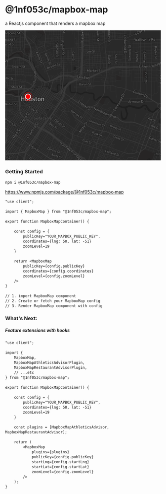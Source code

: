 # @1nf053c/mapbox-map

a Reactjs component that renders a mapbox map

<img alt="screenshot of @1nf053c/mapbox-map reactjs component" src="https://github.com/1NF053C/mapbox-map/blob/260260e388031f06e0c9d4b27008175eab3dc9c6/%401nf053c__mapbox-map.png" />

### Getting Started

```sh
npm i @1nf053c/mapbox-map
```
<a href="https://www.npmjs.com/package/@1nf053c/mapbox-map">https://www.npmjs.com/package/@1nf053c/mapbox-map</a>

```tsx
"use client";

import { MapboxMap } from "@1nf053c/mapbox-map";

export function MapboxMapContainer() {

    const config = {
        publicKey="YOUR_MAPBOX_PUBLIC_KEY",
        coordinates={lng: 50, lat: -51}
        zoomLevel=19
    }

    return <MapboxMap
        publicKey={config.publicKey}
        coordinates={config.coordinates}
        zoomLevel={config.zoomLevel} 
    />
}

// 1. import MapboxMap component
// 2. Create or fetch your MapboxMap config
// 3. Render MapboxMap component with config
```

### What's Next:

##### Feature extensions with hooks

```tsx
"use client";

import {
    MapboxMap,
    MapboxMapAthleticsAdvisorPlugin,
    MapboxMapRestaurantAdvisorPlugin,
    // ...etc
} from "@1nf053c/mapbox-map";

export function MapboxMapContainer() {

    const config = {
        publicKey="YOUR_MAPBOX_PUBLIC_KEY",
        coordinates={lng: 50, lat: -51}
        zoomLevel=19
    }

    const plugins = [MapboxMapAthleticsAdvisor, MapboxMapRestaurantAdvisor];
    
    return (
        <MapboxMap
            plugins={plugins}
            publicKey={config.publicKey}
            startLng={config.startLng}
            startLat={config.startLat}
            zoomLevel={config.zoomLevel} 
        />
    );
}
```
